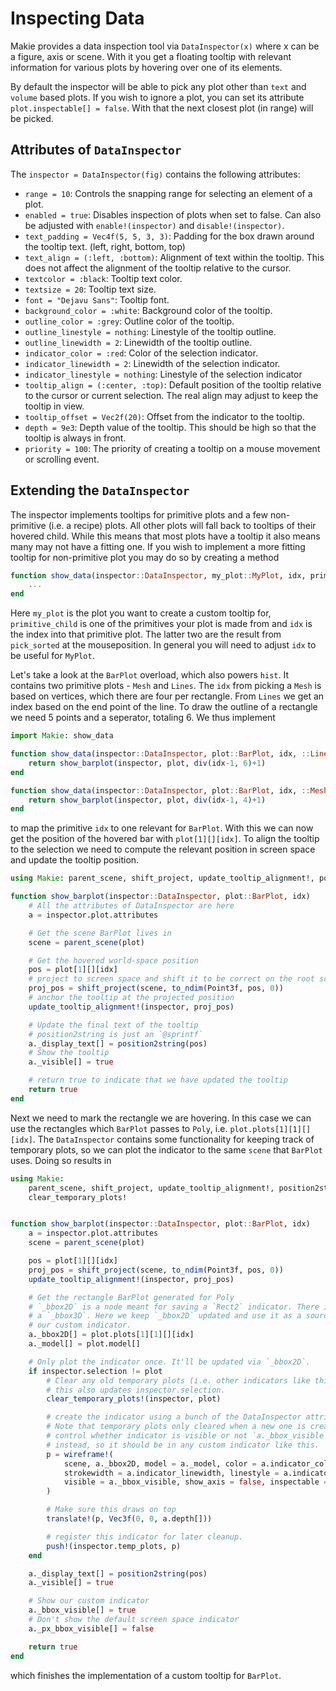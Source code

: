# Inspecting Data

Makie provides a data inspection tool via `DataInspector(x)` where x can be a
figure, axis or scene. With it you get a floating tooltip with relevant
information for various plots by hovering over one of its elements.

By default the inspector will be able to pick any plot other than `text` and
`volume` based plots. If you wish to ignore a plot, you can set its attribute
`plot.inspectable[] = false`. With that the next closest plot (in range) will be
picked.

## Attributes of `DataInspector`

The `inspector = DataInspector(fig)` contains the following attributes:

- `range = 10`: Controls the snapping range for selecting an element of a plot.
- `enabled = true`: Disables inspection of plots when set to false. Can also be adjusted with `enable!(inspector)` and `disable!(inspector)`.
- `text_padding = Vec4f(5, 5, 3, 3)`: Padding for the box drawn around the tooltip text. (left, right, bottom, top)
- `text_align = (:left, :bottom)`: Alignment of text within the tooltip. This does not affect the alignment of the tooltip relative to the cursor.
- `textcolor = :black`: Tooltip text color.
- `textsize = 20`: Tooltip text size.
- `font = "Dejavu Sans"`: Tooltip font.
- `background_color = :white`: Background color of the tooltip.
- `outline_color = :grey`: Outline color of the tooltip.
- `outline_linestyle = nothing`: Linestyle of the tooltip outline.
- `outline_linewidth = 2`: Linewidth of the tooltip outline.
- `indicator_color = :red`: Color of the selection indicator.
- `indicator_linewidth = 2`: Linewidth of the selection indicator.
- `indicator_linestyle = nothing`: Linestyle of the selection indicator
- `tooltip_align = (:center, :top)`: Default position of the tooltip relative to the cursor or current selection. The real align may adjust to keep the tooltip in view.
- `tooltip_offset = Vec2f(20)`: Offset from the indicator to the tooltip.
- `depth = 9e3`: Depth value of the tooltip. This should be high so that the tooltip is always in front.
- `priority = 100`: The priority of creating a tooltip on a mouse movement or scrolling event.

## Extending the `DataInspector`

The inspector implements tooltips for primitive plots and a few non-primitive
(i.e. a recipe) plots. All other plots will fall back to tooltips of their
hovered child. While this means that most plots have a tooltip it also means
many may not have a fitting one. If you wish to implement a more fitting tooltip
for non-primitive plot you may do so by creating a method

```julia
function show_data(inspector::DataInspector, my_plot::MyPlot, idx, primitive_child::SomePrimitive)
    ...
end
```

Here `my_plot` is the plot you want to create a custom tooltip for,
`primitive_child` is one of the primitives your plot is made from and `idx` is
the index into that primitive plot. The latter two are the result from
`pick_sorted` at the mouseposition. In general you will need to adjust `idx` to
be useful for `MyPlot`.

Let's take a look at the `BarPlot` overload, which also powers `hist`. It
contains two primitive plots - `Mesh` and `Lines`. The `idx` from picking a
`Mesh` is based on vertices, which there are four per rectangle. From `Lines` we
get an index based on the end point of the line. To draw the outline of a
rectangle we need 5 points and a seperator, totaling 6. We thus implement

```julia
import Makie: show_data

function show_data(inspector::DataInspector, plot::BarPlot, idx, ::Lines)
    return show_barplot(inspector, plot, div(idx-1, 6)+1)
end

function show_data(inspector::DataInspector, plot::BarPlot, idx, ::Mesh)
    return show_barplot(inspector, plot, div(idx-1, 4)+1)
end
```

to map the primitive `idx` to one relevant for `BarPlot`. With this we can now
get the position of the hovered bar with `plot[1][][idx]`. To align the tooltip
to the selection we need to compute the relevant position in screen space and
update the tooltip position.

```julia
using Makie: parent_scene, shift_project, update_tooltip_alignment!, position2string

function show_barplot(inspector::DataInspector, plot::BarPlot, idx)
    # All the attributes of DataInspector are here
    a = inspector.plot.attributes

    # Get the scene BarPlot lives in
    scene = parent_scene(plot)

    # Get the hovered world-space position
    pos = plot[1][][idx]
    # project to screen space and shift it to be correct on the root scene
    proj_pos = shift_project(scene, to_ndim(Point3f, pos, 0))
    # anchor the tooltip at the projected position
    update_tooltip_alignment!(inspector, proj_pos)

    # Update the final text of the tooltip
    # position2string is just an `@sprintf`
    a._display_text[] = position2string(pos)
    # Show the tooltip
    a._visible[] = true

    # return true to indicate that we have updated the tooltip
    return true
end
```

Next we need to mark the rectangle we are hovering. In this case we can use the
rectangles which `BarPlot` passes to `Poly`, i.e. `plot.plots[1][1][][idx]`. The
`DataInspector` contains some functionality for keeping track of temporary plots,
so we can plot the indicator to the same `scene` that `BarPlot` uses. Doing so
results in

```julia
using Makie:
    parent_scene, shift_project, update_tooltip_alignment!, position2string,
    clear_temporary_plots!


function show_barplot(inspector::DataInspector, plot::BarPlot, idx)
    a = inspector.plot.attributes
    scene = parent_scene(plot)

    pos = plot[1][][idx]
    proj_pos = shift_project(scene, to_ndim(Point3f, pos, 0))
    update_tooltip_alignment!(inspector, proj_pos)

    # Get the rectangle BarPlot generated for Poly
    # `_bbox2D` is a node meant for saving a `Rect2` indicator. There is also
    # a `_bbox3D`. Here we keep `_bbox2D` updated and use it as a source for
    # our custom indicator.
    a._bbox2D[] = plot.plots[1][1][][idx]
    a._model[] = plot.model[]

    # Only plot the indicator once. It'll be updated via `_bbox2D`.
    if inspector.selection != plot
        # Clear any old temporary plots (i.e. other indicators like this)
        # this also updates inspector.selection.
        clear_temporary_plots!(inspector, plot)

        # create the indicator using a bunch of the DataInspector attributes.
        # Note that temporary plots only cleared when a new one is created. To
        # control whether indicator is visible or not `a._bbox_visible` is set
        # instead, so it should be in any custom indicator like this.
        p = wireframe!(
            scene, a._bbox2D, model = a._model, color = a.indicator_color,
            strokewidth = a.indicator_linewidth, linestyle = a.indicator_linestyle,
            visible = a._bbox_visible, show_axis = false, inspectable = false
        )

        # Make sure this draws on top
        translate!(p, Vec3f(0, 0, a.depth[]))

        # register this indicator for later cleanup.
        push!(inspector.temp_plots, p)
    end

    a._display_text[] = position2string(pos)
    a._visible[] = true

    # Show our custom indicator
    a._bbox_visible[] = true
    # Don't show the default screen space indicator
    a._px_bbox_visible[] = false

    return true
end
```

which finishes the implementation of a custom tooltip for `BarPlot`.
